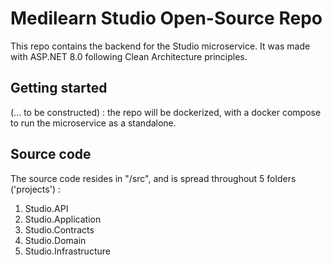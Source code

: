 # Medilearn Studio Open-Source Repo

This repo contains the backend for the Studio microservice. It was made with ASP.NET 8.0 following Clean Architecture principles. 

## Getting started

(... to be constructed) : the repo will be dockerized, with a docker compose to run the microservice as a standalone. 

## Source code

The source code resides in "/src", and is spread throughout 5 folders ('projects') : 
1. Studio.API
2. Studio.Application
3. Studio.Contracts
4. Studio.Domain
5. Studio.Infrastructure

